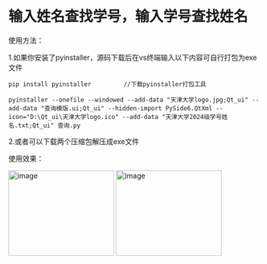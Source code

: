 # 输入姓名查找学号，输入学号查找姓名

使用方法：


1.如果你安装了pyinstaller，源码下载后在vs终端输入以下内容可自行打包为exe文件 

    pip install pyinstaller         //下载pyinstaller打包工具

    pyinstaller --onefile --windowed --add-data "天津大学logo.jpg;Qt_ui" --add-data "查询模版.ui;Qt_ui" --hidden-import PySide6.QtXml --icon="D:\Qt_ui\天津大学logo.ico" --add-data "天津大学2024级学号姓名.txt;Qt_ui" 查询.py

2.或者可以下载两个压缩包解压成exe文件



使用效果：


<img width="210" height="170" alt="image" src="https://github.com/user-attachments/assets/9e34a76f-0a97-47a6-ad40-1680fcdc0174" />    <img width="210" height="170" alt="image" src="https://github.com/user-attachments/assets/95df46cf-b3bf-4b39-9cf0-5df6082c529f" />



